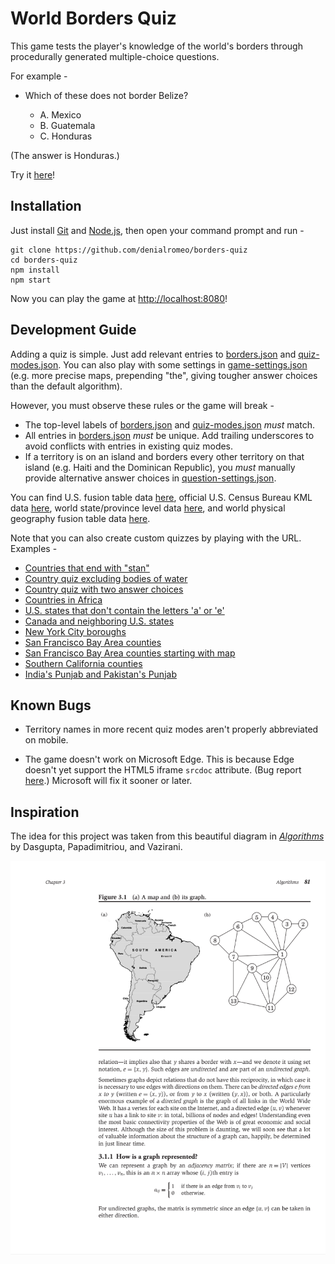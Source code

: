 # World Borders Quiz

This game tests the player's knowledge of the world's borders through procedurally generated multiple-choice questions.

For example -

* Which of these does not border Belize?

    * A. Mexico
    * B. Guatemala
    * C. Honduras

(The answer is Honduras.)

Try it [here](http://danielmoore.us/borders-quiz)!

## Installation

Just install [Git](https://git-scm.com/) and [Node.js](https://nodejs.org/en/), then open your command prompt and run -

```
git clone https://github.com/denialromeo/borders-quiz
cd borders-quiz
npm install
npm start
```

Now you can play the game at [http://localhost:8080](http://localhost:8080)!

## Development Guide

Adding a quiz is simple. Just add relevant entries to [borders.json](/borders-quiz/build-question/borders.json) and [quiz-modes.json](/borders-quiz/game/quiz-modes.json). You can also play with some settings in [game-settings.json](/borders-quiz/game/game-settings.json) (e.g. more precise maps, prepending "the", giving tougher answer choices than the default algorithm).

However, you must observe these rules or the game will break -

* The top-level labels of [borders.json](/borders-quiz/build-question/borders.json) and [quiz-modes.json](/borders-quiz/game/quiz-modes.json) *must* match.
* All entries in [borders.json](/borders-quiz/build-question/borders.json) *must* be unique. Add trailing underscores to avoid conflicts with entries in existing quiz modes.
* If a territory is on an island and borders every other territory on that island (e.g. Haiti and the Dominican Republic), you *must* manually provide alternative answer choices in [question-settings.json](/borders-quiz/build-question/question-settings.json).

You can find U.S. fusion table data [here](https://support.google.com/fusiontables/answer/1182141?hl=en), official U.S. Census Bureau KML data [here](https://www.census.gov/geo/maps-data/data/tiger-kml.html), world state/province level data [here](https://fusiontables.google.com/DataSource?docid=1uK6JhwbCLeJWmTmoWTIKFOmdZuTxhfeT_Gy05QXy), and world physical geography fusion table data [here](https://fusiontables.google.com/DataSource?classic=true&docid=1UGwYogqtxVPga_76rxpL38CO1U6tr2s6Z0wSaQ).

Note that you can also create custom quizzes by playing with the URL. Examples -

* [Countries that end with "stan"](http://danielmoore.us/borders-quiz?custom=stan$)
* [Country quiz excluding bodies of water](http://danielmoore.us/borders-quiz?custom=^(?!.*(Sea|Gulf|Bay|Strait|Lake|Channel)))
* [Country quiz with two answer choices](http://danielmoore.us/borders-quiz?num-choices=2)
* [Countries in Africa](http://danielmoore.us/borders-quiz?start=Guinea&depth=100&exclude-paths-through=Egypt;Morocco)
* [U.S. states that don't contain the letters 'a' or 'e'](http://danielmoore.us/borders-quiz?usa-states&custom=%5E(?!.*[ae]))
* [Canada and neighboring U.S. states](http://danielmoore.us/borders-quiz?start=Canada_)
* [New York City boroughs](http://danielmoore.us/borders-quiz?new-york-counties&custom=Bronx|Manhattan|Queens|Brooklyn)
* [San Francisco Bay Area counties](http://danielmoore.us/borders-quiz?start=San+Francisco+Bay)
* [San Francisco Bay Area counties starting with map](http://danielmoore.us/borders-quiz?california-counties&start=San+Francisco+Bay&start-map=San+Francisco+Bay)
* [Southern California counties](http://danielmoore.us/borders-quiz?california-counties&custom=Imperial|Los+Angeles|Kern|Orange|Riverside|San+Bernardino|San+Diego|San+Luis+Obispo|Santa+Barbara|Ventura)
* [India's Punjab and Pakistan's Punjab](http://danielmoore.us/borders-quiz?india-states&pakistan-provinces&custom=Punjab)

## Known Bugs

* Territory names in more recent quiz modes aren't properly abbreviated on mobile.

* The game doesn't work on Microsoft Edge. This is because Edge doesn't yet support the HTML5 iframe `srcdoc` attribute. (Bug report [here](https://developer.microsoft.com/en-us/microsoft-edge/platform/issues/12375527/).) Microsoft will fix it sooner or later.

## Inspiration

The idea for this project was taken from this beautiful diagram in [*Algorithms*](https://www.amazon.com/Algorithms-Sanjoy-Dasgupta-ebook/dp/B006Z0QR3I/ref=sr_1_1_twi_kin_1?ie=UTF8&qid=1534812555&sr=8-1) by Dasgupta, Papadimitriou, and Vazirani.

![](inspiration.png)